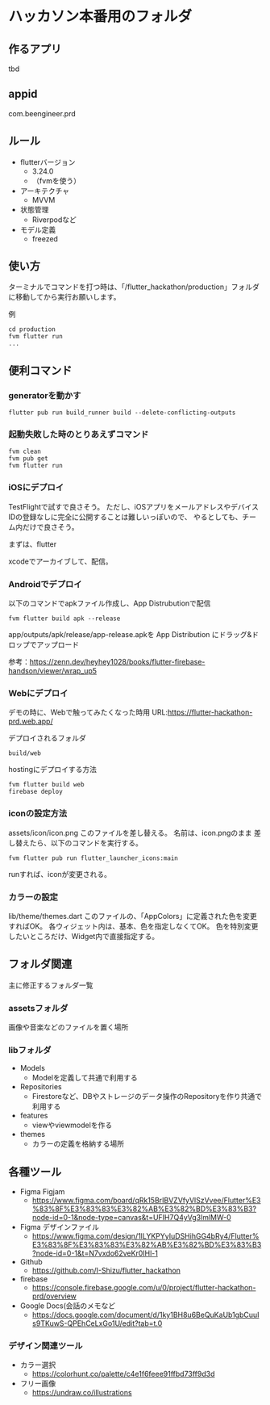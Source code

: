 # ハッカソン本番用のフォルダ

## 作るアプリ
tbd

## appid
com.beengineer.prd

## ルール
* flutterバージョン
  * 3.24.0
  * （fvmを使う）
* アーキテクチャ
  * MVVM
* 状態管理
  * Riverpodなど
* モデル定義
  * freezed

## 使い方
ターミナルでコマンドを打つ時は、「/flutter_hackathon/production」フォルダに移動してから実行お願いします。

例
```
cd production 
fvm flutter run
...
```

## 便利コマンド
### generatorを動かす
```
flutter pub run build_runner build --delete-conflicting-outputs
```

### 起動失敗した時のとりあえずコマンド
```
fvm clean
fvm pub get
fvm flutter run
```

### iOSにデプロイ
TestFlightで試すで良さそう。
ただし、iOSアプリをメールアドレスやデバイスIDの登録なしに完全に公開することは難しいっぽいので、
やるとしても、チーム内だけで良さそう。

まずは、flutter 

xcodeでアーカイブして、配信。

### Androidでデプロイ
以下のコマンドでapkファイル作成し、App Distrubutionで配信

```
fvm flutter build apk --release
```
app/outputs/apk/release/app-release.apkを App Distribution にドラッグ&ドロップでアップロード

参考：https://zenn.dev/heyhey1028/books/flutter-firebase-handson/viewer/wrap_up5


### Webにデプロイ
デモの時に、Webで触ってみたくなった時用
URL:https://flutter-hackathon-prd.web.app/

デプロイされるフォルダ
```
build/web
```

hostingにデプロイする方法
```
fvm flutter build web
firebase deploy 
```

### iconの設定方法
assets/icon/icon.png
このファイルを差し替える。
名前は、icon.pngのまま
差し替えたら、以下のコマンドを実行する。

```
fvm flutter pub run flutter_launcher_icons:main
```
runすれば、iconが変更される。

### カラーの設定
lib/theme/themes.dart
このファイルの、「AppColors」に定義された色を変更すればOK。
各ウィジェット内は、基本、色を指定しなくてOK。
色を特別変更したいところだけ、Widget内で直接指定する。

## フォルダ関連
主に修正するフォルダ一覧

### assetsフォルダ
画像や音楽などのファイルを置く場所

### libフォルダ
* Models
  * Modelを定義して共通で利用する
* Repositories 
  * Firestoreなど、DBやストレージのデータ操作のRepositoryを作り共通で利用する
* features
  * viewやviewmodelを作る
* themes
  * カラーの定義を格納する場所

## 各種ツール
* Figma Figjam
  * https://www.figma.com/board/qRk15BrIBVZVfyVlSzVvee/Flutter%E3%83%8F%E3%83%83%E3%82%AB%E3%82%BD%E3%83%B3?node-id=0-1&node-type=canvas&t=UFIH7Q4yVg3lmlMW-0
* Figma デザインファイル
  * https://www.figma.com/design/1lLYKPYyIuDSHihGG4bRy4/Flutter%E3%83%8F%E3%83%83%E3%82%AB%E3%82%BD%E3%83%B3?node-id=0-1&t=N7vxdo62veKr0IHl-1
* Github
  * https://github.com/I-Shizu/flutter_hackathon
* firebase
  * https://console.firebase.google.com/u/0/project/flutter-hackathon-prd/overview
* Google Docs(会話のメモなど
  * https://docs.google.com/document/d/1ky1BH8u6BeQuKaUb1gbCuuIs9TKuwS-QPEhCeLxGo1U/edit?tab=t.0


### デザイン関連ツール
* カラー選択
  * https://colorhunt.co/palette/c4e1f6feee91ffbd73ff9d3d
* フリー画像
  * https://undraw.co/illustrations

